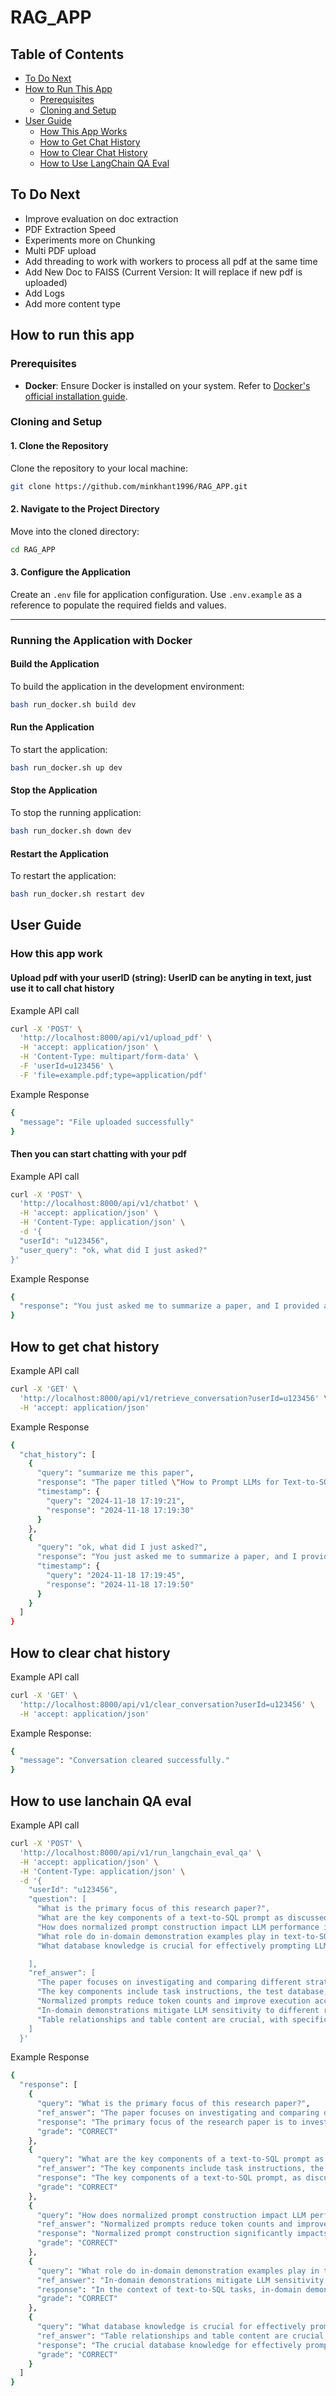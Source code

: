# RAG_APP

## Table of Contents
- [To Do Next](#to-do-next)
- [How to Run This App](#how-to-run-this-app)
    - [Prerequisites](#prerequisites)
    - [Cloning and Setup](#cloning-and-setup)
- [User Guide](#user-guide)
    - [How This App Works](#how-this-app-works)
    - [How to Get Chat History](#how-to-get-chat-history)
    - [How to Clear Chat History](#how-to-clear-chat-history)
    - [How to Use LangChain QA Eval](#how-to-use-langchain-qa-eval)


## To Do Next
- Improve evaluation on doc extraction
- PDF Extraction Speed
- Experiments more on Chunking
- Multi PDF upload
- Add threading to work with workers to process all pdf at the same time
- Add New Doc to FAISS (Current Version: It will replace if new pdf is uploaded)
- Add Logs
- Add more content type

## How to run this app

### Prerequisites
- **Docker**: Ensure Docker is installed on your system. Refer to [Docker's official installation guide](https://docs.docker.com/get-docker/).

### Cloning and Setup

#### **1. Clone the Repository**
Clone the repository to your local machine:
```bash
git clone https://github.com/minkhant1996/RAG_APP.git
```

#### **2. Navigate to the Project Directory**
Move into the cloned directory:
```bash
cd RAG_APP
```

#### **3. Configure the Application**
Create an `.env` file for application configuration. Use `.env.example` as a reference to populate the required fields and values.

---

### **Running the Application with Docker**

#### **Build the Application**
To build the application in the development environment:
```bash
bash run_docker.sh build dev
```

#### **Run the Application**
To start the application:
```bash
bash run_docker.sh up dev
```

#### **Stop the Application**
To stop the running application:
```bash
bash run_docker.sh down dev
```

#### **Restart the Application**
To restart the application:
```bash
bash run_docker.sh restart dev
```

## User Guide

### How this app work

#### Upload pdf with your userID (string): UserID can be anyting in text, just use it to call chat history

Example API call

```bash
curl -X 'POST' \
  'http://localhost:8000/api/v1/upload_pdf' \
  -H 'accept: application/json' \
  -H 'Content-Type: multipart/form-data' \
  -F 'userId=u123456' \
  -F 'file=example.pdf;type=application/pdf'
```

Example Response

```bash
{
  "message": "File uploaded successfully"
}
```

#### Then you can start chatting with your pdf

Example API call

```bash
curl -X 'POST' \
  'http://localhost:8000/api/v1/chatbot' \
  -H 'accept: application/json' \
  -H 'Content-Type: application/json' \
  -d '{
  "userId": "u123456",
  "user_query": "ok, what did I just asked?"
}'
```

Example Response

```bash
{
  "response": "You just asked me to summarize a paper, and I provided a summary of the paper titled \"How to Prompt LLMs for Text-to-SQL: A Study in Zero-shot, Single-domain, and Cross-domain Settings.\" If you have any further questions or need more information about that paper or another topic, feel free to ask!"
}
```

## How to get chat history

Example API call

```bash
curl -X 'GET' \
  'http://localhost:8000/api/v1/retrieve_conversation?userId=u123456' \
  -H 'accept: application/json'
```

Example Response

```bash
{
  "chat_history": [
    {
      "query": "summarize me this paper",
      "response": "The paper titled \"How to Prompt LLMs for Text-to-SQL: A Study in Zero-shot, Single-domain, and Cross-domain Settings\" investigates effective prompt construction strategies for large language models (LLMs) in the text-to-SQL task. It explores various settings including zero-shot, single-domain, and cross-domain scenarios.\n\nKey findings include:\n1. **Importance of Database Knowledge**: The study emphasizes the critical role of table relationships and content in prompting LLMs effectively. The representation of this information in prompts is crucial, especially in zero-shot and cross-domain settings.\n\n2. **In-domain Demonstrations**: Utilizing in-domain examples can reduce LLM sensitivity to different representations of database knowledge, but cannot replace the need for actual table content knowledge.\n\n3. **Prompt Length**: The paper identifies that prompt length significantly affects performance, revealing a \"sweet spot\" for optimal prompt length that enhances accuracy.\n\n4. **Comparative Analysis**: The authors conduct a thorough comparison of different prompt constructions across various text-to-SQL settings, providing insights that can guide future research in the area.\n\nOverall, the findings suggest that careful consideration of prompt design is essential for improving LLM performance in converting natural language questions into SQL queries, and these insights can inform future text-to-SQL studies.",
      "timestamp": {
        "query": "2024-11-18 17:19:21",
        "response": "2024-11-18 17:19:30"
      }
    },
    {
      "query": "ok, what did I just asked?",
      "response": "You just asked me to summarize a paper, and I provided a summary of the paper titled \"How to Prompt LLMs for Text-to-SQL: A Study in Zero-shot, Single-domain, and Cross-domain Settings.\" If you have any further questions or need more information about that paper or another topic, feel free to ask!",
      "timestamp": {
        "query": "2024-11-18 17:19:45",
        "response": "2024-11-18 17:19:50"
      }
    }
  ]
}
```

## How to clear chat history

Example API call

```bash
curl -X 'GET' \
  'http://localhost:8000/api/v1/clear_conversation?userId=u123456' \
  -H 'accept: application/json'
```

Example Response:
```bash
{
  "message": "Conversation cleared successfully."
}
```

## How to use lanchain QA eval

Example API call

```bash
curl -X 'POST' \
  'http://localhost:8000/api/v1/run_langchain_eval_qa' \
  -H 'accept: application/json' \
  -H 'Content-Type: application/json' \
  -d '{
    "userId": "u123456",
    "question": [
      "What is the primary focus of this research paper?",
      "What are the key components of a text-to-SQL prompt as discussed in the paper?",
      "How does normalized prompt construction impact LLM performance in text-to-SQL tasks?",
      "What role do in-domain demonstration examples play in text-to-SQL tasks?",
      "What database knowledge is crucial for effectively prompting LLMs?"

    ],
    "ref_answer": [
      "The paper focuses on investigating and comparing different strategies for constructing prompts for large language models (LLMs) in text-to-SQL tasks across zero-shot, single-domain, and cross-domain settings.",
      "The key components include task instructions, the test database, the test natural language query (NLQ), and optional demonstration examples.",
      "Normalized prompts reduce token counts and improve execution accuracy in most cases for both Codex and ChatGPT.",
      "In-domain demonstrations mitigate LLM sensitivity to different representations of database knowledge and enhance performance, particularly in single-domain settings.",
      "Table relationships and table content are crucial, with specific emphasis on how they are represented in prompts."
    ]
  }'
```

Example Response

```bash
{
  "response": [
    {
      "query": "What is the primary focus of this research paper?",
      "ref_answer": "The paper focuses on investigating and comparing different strategies for constructing prompts for large language models (LLMs) in text-to-SQL tasks across zero-shot, single-domain, and cross-domain settings.",
      "response": "The primary focus of the research paper is to investigate effective prompting strategies for the text-to-SQL task using large language models (LLMs). The authors compare various prompt constructions across three settings: zero-shot, single-domain, and cross-domain text-to-SQL. They aim to provide insights into the impact of different database and demonstration prompt constructions on the performance of LLMs, while emphasizing the importance of table relationships and content in effective prompting. The findings are intended to guide future research in the field of text-to-SQL with LLMs.",
      "grade": "CORRECT"
    },
    {
      "query": "What are the key components of a text-to-SQL prompt as discussed in the paper?",
      "ref_answer": "The key components include task instructions, the test database, the test natural language query (NLQ), and optional demonstration examples.",
      "response": "The key components of a text-to-SQL prompt, as discussed in the paper, include:\n\n1. **Task Instruction**: This specifies the action that the model needs to perform, such as generating a SQL query from a natural language question.\n\n2. **Test Database**: This includes the database schema and content that the model will use to generate the SQL query.\n\n3. **Test Natural Language Question (NLQ)**: This is the question posed in natural language that the model must convert into a SQL query.\n\n4. **Optional Demonstrations**: These are pairs of NLQs and their corresponding SQL queries that provide examples of how to form the SQL query based on the test database. These can be included in zero-shot, single-domain, or cross-domain settings.\n\nThese components work together to enable large language models to effectively perform the text-to-SQL task by providing the necessary context and examples.",
      "grade": "CORRECT"
    },
    {
      "query": "How does normalized prompt construction impact LLM performance in text-to-SQL tasks?",
      "ref_answer": "Normalized prompts reduce token counts and improve execution accuracy in most cases for both Codex and ChatGPT.",
      "response": "Normalized prompt construction significantly impacts the performance of large language models (LLMs) in text-to-SQL tasks. According to the document, using normalized schemas tends to reduce the token count in comparison to unnormalized schemas across various database constructions. This normalization often results in slightly improved performance. Specifically, for Codex, normalized prompts showed improvements across all configurations, while for ChatGPT, normalized prompts either improved accuracy or achieved the same level of accuracy as unnormalized schemas in most cases.\n\nThe normalization process helps standardize the prompt text, which reduces variations among different databases and minimizes overall prompt length. This is crucial because LLMs can be sensitive to how input is structured, and a well-normalized prompt can lead to better understanding and execution of the SQL queries generated from natural language questions.\n\nIn summary, employing normalized prompt construction can enhance LLM performance in text-to-SQL tasks by reducing token count, improving execution accuracy, and providing a more standardized input for the models to process.",
      "grade": "CORRECT"
    },
    {
      "query": "What role do in-domain demonstration examples play in text-to-SQL tasks?",
      "ref_answer": "In-domain demonstrations mitigate LLM sensitivity to different representations of database knowledge and enhance performance, particularly in single-domain settings.",
      "response": "In the context of text-to-SQL tasks, in-domain demonstration examples play a crucial role in enhancing the performance of large language models (LLMs). According to the provided document, when in-domain examples are included in prompts, they lead to a notable improvement in the performance of models like Codex and ChatGPT. Specifically, the presence of these examples helps LLMs better adapt to the database and question format, thereby increasing execution accuracy.\n\nAs the number of in-domain demonstration examples increases, the performance of the models continues to enhance. However, it is also noted that while in-domain demonstrations help mitigate sensitivity to the representation of table content, they cannot replace the need for table content knowledge itself. This suggests that while in-domain examples are beneficial, it remains essential to include relevant table content in the prompts for optimal performance in text-to-SQL tasks.",
      "grade": "CORRECT"
    },
    {
      "query": "What database knowledge is crucial for effectively prompting LLMs?",
      "ref_answer": "Table relationships and table content are crucial, with specific emphasis on how they are represented in prompts.",
      "response": "The crucial database knowledge for effectively prompting large language models (LLMs) includes both table relationships and table content. According to the provided document, incorporating these elements significantly enhances the performance of LLMs in the text-to-SQL task. \n\nSpecifically, table relationships can be represented using foreign keys, which help in understanding how tables are interconnected. Additionally, exposing LLMs to the actual content of the database through various prompt constructions (like showing distinct values from columns) is also important. The representation of this content needs to be carefully chosen, as it can impact the model's understanding and performance. Overall, both table relationships and content play a pivotal role in creating effective prompts for LLMs in the text-to-SQL context.",
      "grade": "CORRECT"
    }
  ]
}
```
